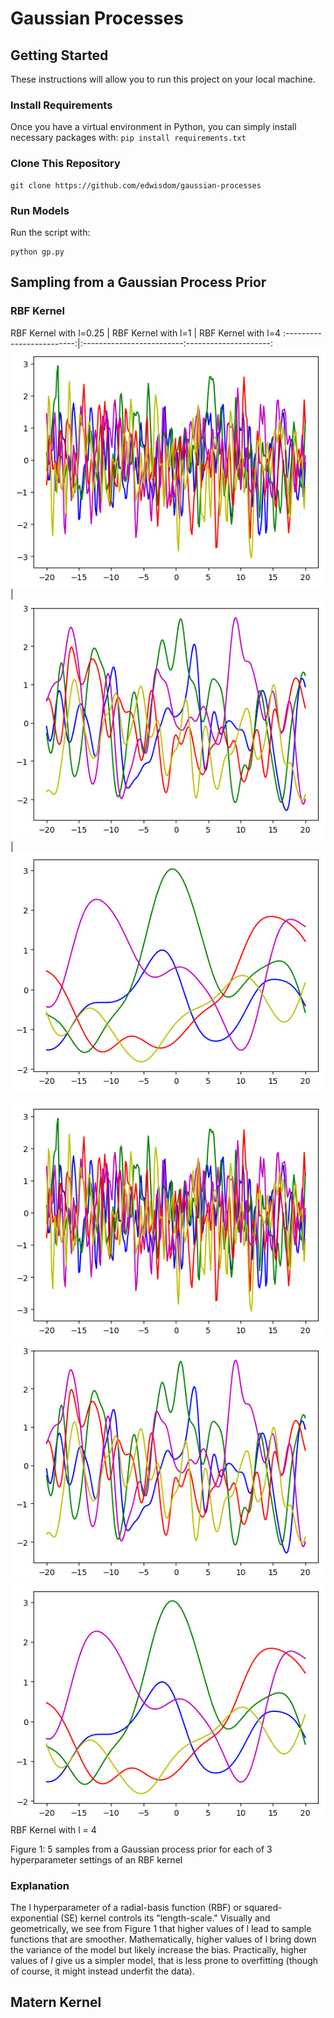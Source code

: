 # Gaussian Processes

## Getting Started

These instructions will allow you to run this project on your local machine.

### Install Requirements

Once you have a virtual environment in Python, you can simply install necessary packages with: `pip install requirements.txt`

### Clone This Repository

```
git clone https://github.com/edwisdom/gaussian-processes
```

### Run Models

Run the script with:

```
python gp.py
```

## Sampling from a Gaussian Process Prior

### RBF Kernel

RBF Kernel with l=0.25     |  RBF Kernel with l=1     | RBF Kernel with l=4
:-------------------------:|:-------------------------:---------------------:
![](https://github.com/edwisdom/gaussian-processes/blob/master/gp_plot_1.png)  |  ![](https://github.com/edwisdom/gaussian-processes/blob/master/gp_plot_2.png)  |  ![](https://github.com/edwisdom/gaussian-processes/blob/master/gp_plot_3.png)


![alt text](https://github.com/edwisdom/gaussian-processes/blob/master/gp_plot_1.png) ![alt text](https://github.com/edwisdom/gaussian-processes/blob/master/gp_plot_2.png) ![alt text](https://github.com/edwisdom/gaussian-processes/blob/master/gp_plot_3.png)
RBF Kernel with l = 4

Figure 1: 5 samples from a Gaussian process prior for each of 3 hyperparameter settings of an RBF kernel

### Explanation

The l hyperparameter of a radial-basis function (RBF) or squared-exponential (SE) kernel controls its "length-scale." Visually and geometrically, we see from Figure 1 that higher values of l lead to sample functions that are smoother. Mathematically, higher values of l bring down the variance of the model but likely increase the bias. Practically, higher values of $l$ give us a simpler model, that is less prone to overfitting (though of course, it might instead underfit the data).

## Matern Kernel




